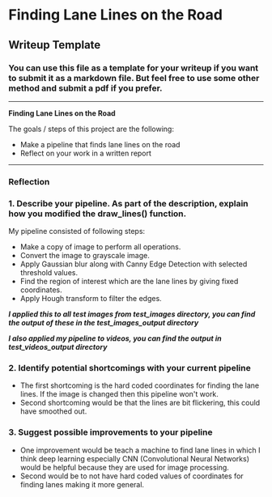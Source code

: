 # **Finding Lane Lines on the Road** 

## Writeup Template

### You can use this file as a template for your writeup if you want to submit it as a markdown file. But feel free to use some other method and submit a pdf if you prefer.

---

**Finding Lane Lines on the Road**

The goals / steps of this project are the following:
* Make a pipeline that finds lane lines on the road
* Reflect on your work in a written report


[//]: # (Image References)

[image1]: ./examples/grayscale.jpg "Grayscale"

---

### Reflection

### 1. Describe your pipeline. As part of the description, explain how you modified the draw_lines() function.

[//]: <> (My pipeline consisted of 5 steps. First, I converted the images to grayscale, then I .... )

[//]: <> (In order to draw a single line on the left and right lanes, I modified the draw_lines function by ...)

[//]: <> (If you'd like to include images to show how the pipeline works, here is how to include an image:)

[//]: <> (![alt text][image1])

My pipeline consisted of following steps:
* Make a copy of image to perform all operations.
* Convert the image to grayscale image.
* Apply Gaussian blur along with Canny Edge Detection with selected threshold values.
* Find the region of interest which are the lane lines by giving fixed coordinates.
* Apply Hough transform to filter the edges.

***I applied this to all test images from test_images directory, you can find the output of these in the test_images_output directory***

***I also applied my pipeline to videos, you can find the output in test_videos_output directory***


### 2. Identify potential shortcomings with your current pipeline


[//]: <> (One potential shortcoming would be what would happen when ... )

[//]: <> (Another shortcoming could be ...)
- The first shortcoming is the hard coded coordinates for finding the lane lines. If the image is changed then this pipeline won't work.
- Second shortcoming would be that the lines are bit flickering, this could have smoothed out.


### 3. Suggest possible improvements to your pipeline

[//]: <> (A possible improvement would be to ...)

[//]: <> (Another potential improvement could be to ...)
- One improvement would be teach a machine to find lane lines in which I think deep learning especially CNN (Convolutional Neural Networks) would be helpful because they are used for image processing.
- Second would be to not have hard coded values of coordinates for finding lanes making it more general.
